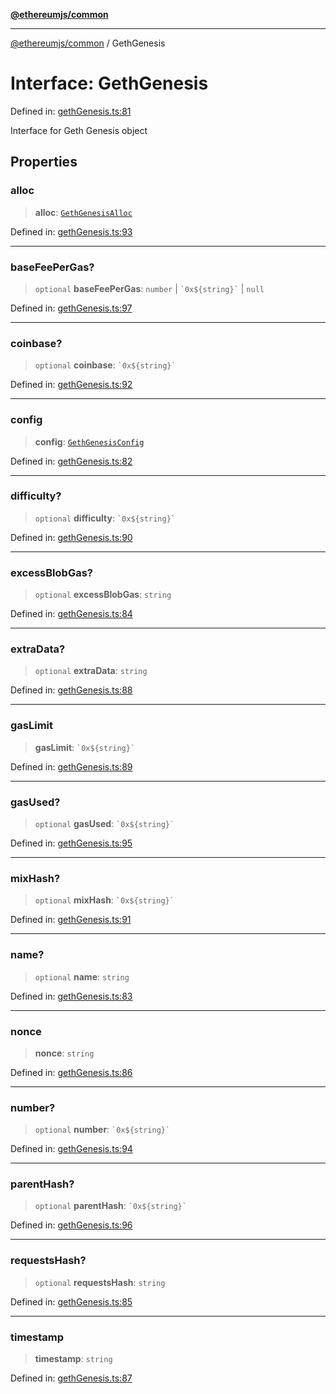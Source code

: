 [**@ethereumjs/common**](../README.md)

***

[@ethereumjs/common](../README.md) / GethGenesis

# Interface: GethGenesis

Defined in: [gethGenesis.ts:81](https://github.com/ethereumjs/ethereumjs-monorepo/blob/master/packages/common/src/gethGenesis.ts#L81)

Interface for Geth Genesis object

## Properties

### alloc

> **alloc**: [`GethGenesisAlloc`](GethGenesisAlloc.md)

Defined in: [gethGenesis.ts:93](https://github.com/ethereumjs/ethereumjs-monorepo/blob/master/packages/common/src/gethGenesis.ts#L93)

***

### baseFeePerGas?

> `optional` **baseFeePerGas**: `number` \| `` `0x${string}` `` \| `null`

Defined in: [gethGenesis.ts:97](https://github.com/ethereumjs/ethereumjs-monorepo/blob/master/packages/common/src/gethGenesis.ts#L97)

***

### coinbase?

> `optional` **coinbase**: `` `0x${string}` ``

Defined in: [gethGenesis.ts:92](https://github.com/ethereumjs/ethereumjs-monorepo/blob/master/packages/common/src/gethGenesis.ts#L92)

***

### config

> **config**: [`GethGenesisConfig`](GethGenesisConfig.md)

Defined in: [gethGenesis.ts:82](https://github.com/ethereumjs/ethereumjs-monorepo/blob/master/packages/common/src/gethGenesis.ts#L82)

***

### difficulty?

> `optional` **difficulty**: `` `0x${string}` ``

Defined in: [gethGenesis.ts:90](https://github.com/ethereumjs/ethereumjs-monorepo/blob/master/packages/common/src/gethGenesis.ts#L90)

***

### excessBlobGas?

> `optional` **excessBlobGas**: `string`

Defined in: [gethGenesis.ts:84](https://github.com/ethereumjs/ethereumjs-monorepo/blob/master/packages/common/src/gethGenesis.ts#L84)

***

### extraData?

> `optional` **extraData**: `string`

Defined in: [gethGenesis.ts:88](https://github.com/ethereumjs/ethereumjs-monorepo/blob/master/packages/common/src/gethGenesis.ts#L88)

***

### gasLimit

> **gasLimit**: `` `0x${string}` ``

Defined in: [gethGenesis.ts:89](https://github.com/ethereumjs/ethereumjs-monorepo/blob/master/packages/common/src/gethGenesis.ts#L89)

***

### gasUsed?

> `optional` **gasUsed**: `` `0x${string}` ``

Defined in: [gethGenesis.ts:95](https://github.com/ethereumjs/ethereumjs-monorepo/blob/master/packages/common/src/gethGenesis.ts#L95)

***

### mixHash?

> `optional` **mixHash**: `` `0x${string}` ``

Defined in: [gethGenesis.ts:91](https://github.com/ethereumjs/ethereumjs-monorepo/blob/master/packages/common/src/gethGenesis.ts#L91)

***

### name?

> `optional` **name**: `string`

Defined in: [gethGenesis.ts:83](https://github.com/ethereumjs/ethereumjs-monorepo/blob/master/packages/common/src/gethGenesis.ts#L83)

***

### nonce

> **nonce**: `string`

Defined in: [gethGenesis.ts:86](https://github.com/ethereumjs/ethereumjs-monorepo/blob/master/packages/common/src/gethGenesis.ts#L86)

***

### number?

> `optional` **number**: `` `0x${string}` ``

Defined in: [gethGenesis.ts:94](https://github.com/ethereumjs/ethereumjs-monorepo/blob/master/packages/common/src/gethGenesis.ts#L94)

***

### parentHash?

> `optional` **parentHash**: `` `0x${string}` ``

Defined in: [gethGenesis.ts:96](https://github.com/ethereumjs/ethereumjs-monorepo/blob/master/packages/common/src/gethGenesis.ts#L96)

***

### requestsHash?

> `optional` **requestsHash**: `string`

Defined in: [gethGenesis.ts:85](https://github.com/ethereumjs/ethereumjs-monorepo/blob/master/packages/common/src/gethGenesis.ts#L85)

***

### timestamp

> **timestamp**: `string`

Defined in: [gethGenesis.ts:87](https://github.com/ethereumjs/ethereumjs-monorepo/blob/master/packages/common/src/gethGenesis.ts#L87)
